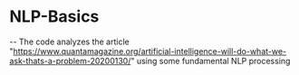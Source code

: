 # NLP-Basics
-- The code analyzes the article "https://www.quantamagazine.org/artificial-intelligence-will-do-what-we-ask-thats-a-problem-20200130/" using some fundamental NLP processing
